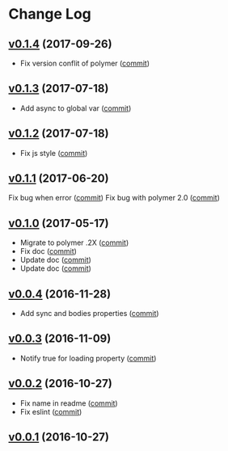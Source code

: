 # Change Log

## [v0.1.4](https://github.com/RoXuS/iron-ajax-multi/tree/0.1.4) (2017-09-26)
- Fix version conflit of polymer ([commit](https://github.com/RoXuS/iron-multi-ajax/commit/18324cd))

## [v0.1.3](https://github.com/RoXuS/iron-ajax-multi/tree/0.1.3) (2017-07-18)
- Add async to global var ([commit](https://github.com/RoXuS/iron-multi-ajax/commit/bb0f059))

## [v0.1.2](https://github.com/RoXuS/iron-ajax-multi/tree/0.1.2) (2017-07-18)
- Fix js style ([commit](https://github.com/RoXuS/iron-multi-ajax/commit/5d4d4e1))

## [v0.1.1](https://github.com/RoXuS/iron-ajax-multi/tree/0.1.1) (2017-06-20)
Fix bug when error ([commit](https://github.com/RoXuS/iron-multi-ajax/commit/f8988bf))
Fix bug with polymer 2.0 ([commit](https://github.com/RoXuS/iron-multi-ajax/commit/3c1337c))

## [v0.1.0](https://github.com/RoXuS/iron-ajax-multi/tree/0.1.0) (2017-05-17)
- Migrate to polymer .2X ([commit](https://github.com/RoXuS/iron-multi-ajax/commit/d2f5ab3))
- Fix doc ([commit](https://github.com/RoXuS/iron-multi-ajax/commit/282b8d9))
- Update doc ([commit](https://github.com/RoXuS/iron-multi-ajax/commit/1c9f437))
- Update doc ([commit](https://github.com/RoXuS/iron-multi-ajax/commit/e256a97))

## [v0.0.4](https://github.com/RoXuS/iron-ajax-multi/tree/0.0.4) (2016-11-28)
- Add sync and bodies properties ([commit](https://github.com/RoXuS/iron-multi-ajax/commit/190828b))

## [v0.0.3](https://github.com/RoXuS/iron-ajax-multi/tree/0.0.3) (2016-11-09)
- Notify true for loading property ([commit](https://github.com/RoXuS/iron-multi-ajax/commit/888ee5f))

## [v0.0.2](https://github.com/RoXuS/iron-ajax-multi/tree/0.0.2) (2016-10-27)
- Fix name in readme ([commit](https://github.com/RoXuS/iron-multi-ajax/commit/00a3435))
- Fix eslint ([commit](https://github.com/RoXuS/iron-multi-ajax/commit/3271cc2))

## [v0.0.1](https://github.com/RoXuS/iron-ajax-multi/tree/0.0.1) (2016-10-27)
